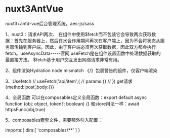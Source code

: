 # nuxt3AntVue
nuxt3+antd-vue后台管理系统，aes-js/sass

1、nuxt3：请求API两次、
在组件中使用$fetch而不包装它会导致两次获取数据：首先在服务器上，然后在水合作用期间再次在客户端上，因为不会将状态从服务器传输到客户端。因此，由于客户端必须再次获取数据，因此双方都会执行 fetch。useAsyncData-----官网
useFetch是在组件设置函数中处理数据获取的最直接方法。
$fetch基于用户交互发出网络请求非常有用。


2、组件渲染Hydration node mismatch 
<ClientOnly>《/》包裹警告的组件，仅客户端渲染

3、Usefetch
    //   useFetch('api/item',{
    //     params:{}
    // })   get请求
{method:’post’,body:{}}


4、全局函数
可以在composables定义全局函数：export default async function (obj: object, token?: boolean) {}
和store用法一样：await httpsFunc(obj,true)

5、composables嵌套文件，需要额外引入配置：

  imports:{
    dirs:[
      'composables/**'
    ]
  }








